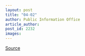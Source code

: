 ```yaml
---
layout: post
title: "04-02"
author: Public Information Office
article_author: 
post_id: 2232
images:
---
```



<p><a href="http://www1.ucsc.edu/currents/00-01/04-02/" title="Permalink to 04-02">Source</a></p>

